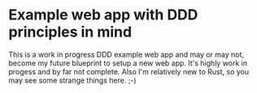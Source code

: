 # Example web app with DDD principles in mind
This is a work in progress DDD example web app and may or may not, become my future blueprint to setup a new web app. 
It's highly work in progess and by far not complete. Also I'm relatively new to Rust, so you may see some strange things here. ;-)
